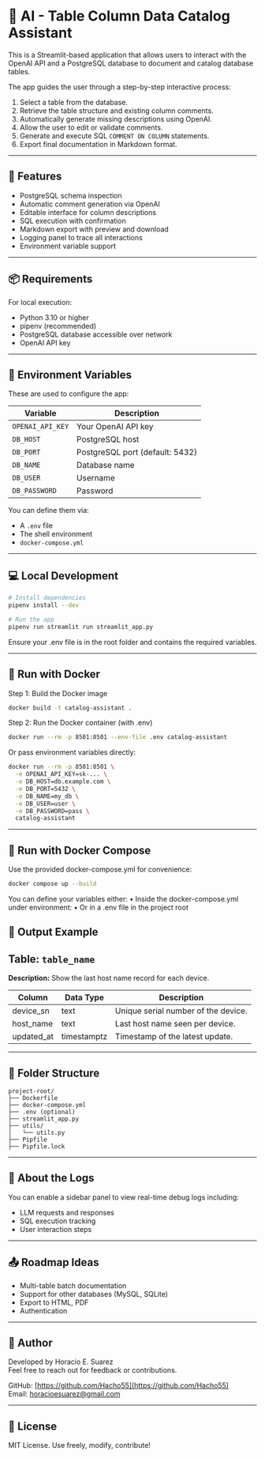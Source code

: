 # 🧠 AI - Table Column Data Catalog Assistant

This is a Streamlit-based application that allows users to interact with the OpenAI API and a PostgreSQL database to document and catalog database tables.

The app guides the user through a step-by-step interactive process:
1. Select a table from the database.
2. Retrieve the table structure and existing column comments.
3. Automatically generate missing descriptions using OpenAI.
4. Allow the user to edit or validate comments.
5. Generate and execute SQL `COMMENT ON COLUMN` statements.
6. Export final documentation in Markdown format.

---

## 🚀 Features

- PostgreSQL schema inspection
- Automatic comment generation via OpenAI
- Editable interface for column descriptions
- SQL execution with confirmation
- Markdown export with preview and download
- Logging panel to trace all interactions
- Environment variable support

---

## 📦 Requirements

For local execution:

- Python 3.10 or higher
- pipenv (recommended)
- PostgreSQL database accessible over network
- OpenAI API key

---

## 🔧 Environment Variables

These are used to configure the app:

| Variable           | Description                      |
|--------------------|----------------------------------|
| `OPENAI_API_KEY`   | Your OpenAI API key              |
| `DB_HOST`          | PostgreSQL host                  |
| `DB_PORT`          | PostgreSQL port (default: 5432)  |
| `DB_NAME`          | Database name                    |
| `DB_USER`          | Username                         |
| `DB_PASSWORD`      | Password                         |

You can define them via:

- A `.env` file
- The shell environment
- `docker-compose.yml`

---

## 💻 Local Development

```bash
# Install dependencies
pipenv install --dev

# Run the app
pipenv run streamlit run streamlit_app.py
```
Ensure your .env file is in the root folder and contains the required variables.

---

## 🐳 Run with Docker

Step 1: Build the Docker image
```bash
docker build -t catalog-assistant .
```
Step 2: Run the Docker container (with .env)
```bash
docker run --rm -p 8501:8501 --env-file .env catalog-assistant
``` 
Or pass environment variables directly:
```bash
docker run --rm -p 8501:8501 \
  -e OPENAI_API_KEY=sk-... \
  -e DB_HOST=db.example.com \
  -e DB_PORT=5432 \
  -e DB_NAME=my_db \
  -e DB_USER=user \
  -e DB_PASSWORD=pass \
  catalog-assistant
```
---
## 🐳 Run with Docker Compose

Use the provided docker-compose.yml for convenience:
```bash
docker compose up --build
```
You can define your variables either:
	•	Inside the docker-compose.yml under environment:
	•	Or in a .env file in the project root

## 📝 Output Example

## Table: `table_name`

**Description:** Show the last host name record for each device.

| Column       | Data Type     | Description                            |
|--------------|---------------|----------------------------------------|
| device_sn    | text          | Unique serial number of the device.    |
| host_name    | text          | Last host name seen per device.        |
| updated_at   | timestamptz   | Timestamp of the latest update.        |

---
## 🧩 Folder Structure
```
project-root/
├── Dockerfile
├── docker-compose.yml
├── .env (optional)
├── streamlit_app.py
├── utils/
│   └── utils.py
├── Pipfile
├── Pipfile.lock
```

---

## 🧠 About the Logs

You can enable a sidebar panel to view real-time debug logs including:
-	LLM requests and responses
-	SQL execution tracking
-	User interaction steps

---

## 📤 Roadmap Ideas
- Multi-table batch documentation
- Support for other databases (MySQL, SQLite)
- Export to HTML, PDF
- Authentication

---
## 👤 Author

Developed by Horacio E. Suarez  
Feel free to reach out for feedback or contributions.

GitHub: [https://github.com/Hacho55](https://github.com/Hacho55)  
Email: horacioesuarez@gmail.com

---
## 📄 License

MIT License. Use freely, modify, contribute!